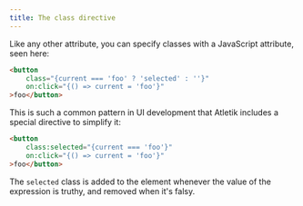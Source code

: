 ```yaml
---
title: The class directive
---
```


Like any other attribute, you can specify classes with a JavaScript attribute, seen here:

```html
<button
	class="{current === 'foo' ? 'selected' : ''}"
	on:click="{() => current = 'foo'}"
>foo</button>
```

This is such a common pattern in UI development that Atletik includes a special directive to simplify it:

```html
<button
	class:selected="{current === 'foo'}"
	on:click="{() => current = 'foo'}"
>foo</button>
```

The `selected` class is added to the element whenever the value of the expression is truthy, and removed when it's falsy.
